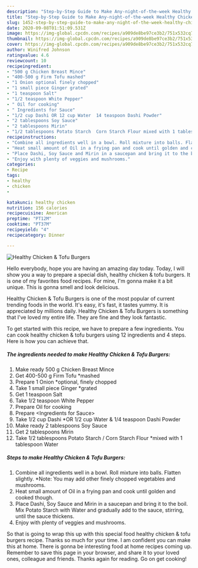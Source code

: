 ```yaml
---
description: "Step-by-Step Guide to Make Any-night-of-the-week Healthy Chicken &amp;amp; Tofu Burgers"
title: "Step-by-Step Guide to Make Any-night-of-the-week Healthy Chicken &amp;amp; Tofu Burgers"
slug: 1452-step-by-step-guide-to-make-any-night-of-the-week-healthy-chicken-and-amp-tofu-burgers
date: 2020-09-08T01:51:09.531Z
image: https://img-global.cpcdn.com/recipes/a909de8be97ce3b2/751x532cq70/healthy-chicken-tofu-burgers-recipe-main-photo.jpg
thumbnail: https://img-global.cpcdn.com/recipes/a909de8be97ce3b2/751x532cq70/healthy-chicken-tofu-burgers-recipe-main-photo.jpg
cover: https://img-global.cpcdn.com/recipes/a909de8be97ce3b2/751x532cq70/healthy-chicken-tofu-burgers-recipe-main-photo.jpg
author: Winifred Johnson
ratingvalue: 4.6
reviewcount: 10
recipeingredient:
- "500 g Chicken Breast Mince"
- "400-500 g Firm Tofu mashed"
- "1 Onion optional finely chopped"
- "1 small piece Ginger grated"
- "1 teaspoon Salt"
- "1/2 teaspoon White Pepper"
- " Oil for cooking"
- " Ingredients for Sauce"
- "1/2 cup Dashi OR 12 cup Water  14 teaspoon Dashi Powder"
- "2 tablespoons Soy Sauce"
- "2 tablespoons Mirin"
- "1/2 tablespoons Potato Starch  Corn Starch Flour mixed with 1 tablespoon Water"
recipeinstructions:
- "Combine all ingredients well in a bowl. Roll mixture into balls. Flatten slightly. *Note: You may add other finely chopped vegetables and mushrooms."
- "Heat small amount of Oil in a frying pan and cook until golden and cooked though."
- "Place Dashi, Soy Sauce and Mirin in a saucepan and bring it to the boil. Mix Potato Starch with Water and gradually add to the sauce, stirring, until the sauce thickens."
- "Enjoy with plenty of veggies and mushrooms."
categories:
- Recipe
tags:
- healthy
- chicken
- 

katakunci: healthy chicken  
nutrition: 156 calories
recipecuisine: American
preptime: "PT12M"
cooktime: "PT37M"
recipeyield: "4"
recipecategory: Dinner

---
```



![Healthy Chicken &amp; Tofu Burgers](https://img-global.cpcdn.com/recipes/a909de8be97ce3b2/751x532cq70/healthy-chicken-tofu-burgers-recipe-main-photo.jpg)

Hello everybody, hope you are having an amazing day today. Today, I will show you a way to prepare a special dish, healthy chicken &amp; tofu burgers. It is one of my favorites food recipes. For mine, I'm gonna make it a bit unique. This is gonna smell and look delicious.



Healthy Chicken &amp; Tofu Burgers is one of the most popular of current trending foods in the world. It's easy, it's fast, it tastes yummy. It is appreciated by millions daily. Healthy Chicken &amp; Tofu Burgers is something that I've loved my entire life. They are fine and they look fantastic.


To get started with this recipe, we have to prepare a few ingredients. You can cook healthy chicken &amp; tofu burgers using 12 ingredients and 4 steps. Here is how you can achieve that.

<!--inarticleads1-->

##### The ingredients needed to make Healthy Chicken &amp; Tofu Burgers:

1. Make ready 500 g Chicken Breast Mince
1. Get 400-500 g Firm Tofu *mashed
1. Prepare 1 Onion *optional, finely chopped
1. Take 1 small piece Ginger *grated
1. Get 1 teaspoon Salt
1. Take 1/2 teaspoon White Pepper
1. Prepare  Oil for cooking
1. Prepare  &lt;Ingredients for Sauce&gt;
1. Take 1/2 cup Dashi *OR 1/2 cup Water &amp; 1/4 teaspoon Dashi Powder
1. Make ready 2 tablespoons Soy Sauce
1. Get 2 tablespoons Mirin
1. Take 1/2 tablespoons Potato Starch / Corn Starch Flour *mixed with 1 tablespoon Water




<!--inarticleads2-->

##### Steps to make Healthy Chicken &amp; Tofu Burgers:

1. Combine all ingredients well in a bowl. Roll mixture into balls. Flatten slightly. *Note: You may add other finely chopped vegetables and mushrooms.
1. Heat small amount of Oil in a frying pan and cook until golden and cooked though.
1. Place Dashi, Soy Sauce and Mirin in a saucepan and bring it to the boil. Mix Potato Starch with Water and gradually add to the sauce, stirring, until the sauce thickens.
1. Enjoy with plenty of veggies and mushrooms.




So that is going to wrap this up with this special food healthy chicken &amp; tofu burgers recipe. Thanks so much for your time. I am confident you can make this at home. There is gonna be interesting food at home recipes coming up. Remember to save this page in your browser, and share it to your loved ones, colleague and friends. Thanks again for reading. Go on get cooking!
